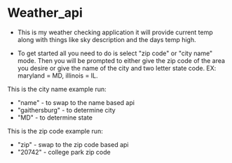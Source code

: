 # Weather_api

* This is my weather checking application it will provide current temp along with things like sky description and the days temp high.

* To get started all you need to do is select "zip code" or "city name" mode. Then you will be prompted to either give the zip code of the area you desire or give the name of the city and two letter state code.
EX: maryland = MD, illinois = IL.


This is the city name example run:
* "name" - to swap to the name based api
* "gaithersburg" - to determine city
* "MD" - to determine state


This is the zip code example run:
* "zip" - swap to the zip code based api
* "20742" - college park zip code